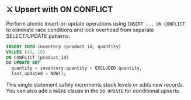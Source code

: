 ## ⚔️ Upsert with ON CONFLICT
Perform atomic insert-or-update operations using `INSERT ... ON CONFLICT` to eliminate race conditions and lock overhead from separate SELECT/UPDATE patterns.

```sql
INSERT INTO inventory (product_id, quantity)
VALUES (42, 10)
ON CONFLICT (product_id)
DO UPDATE SET
  quantity = inventory.quantity + EXCLUDED.quantity,
  last_updated = NOW();
```

This single statement safely increments stock levels or adds new records. You can also add a `WHERE` clause in the `DO UPDATE` for conditional upserts.